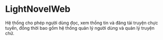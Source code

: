 # LightNovelWeb
 Hệ thống cho phép người dùng đọc, xem thồng tin và đăng tải truyện chực tuyến, đồng thời bao gồm
hệ thống quản lý người dùng và quản lý truyện chữ.
